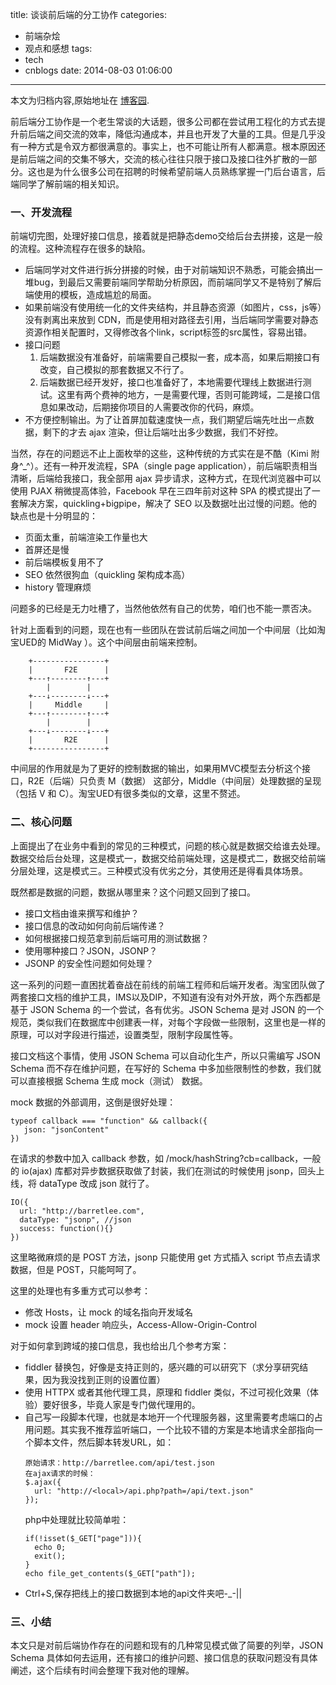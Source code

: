 title: 谈谈前后端的分工协作
categories:
  - 前端杂烩
  - 观点和感想
tags:
  - tech
  - cnblogs
date: 2014-08-03 01:06:00
---

<div class="history-article">本文为归档内容,原始地址在 <a href="http://www.cnblogs.com/hustskyking/archive/2014/08/03/interface-in-development.html" target="_blank">博客园</a>.</div>

<p>前后端分工协作是一个老生常谈的大话题，很多公司都在尝试用工程化的方式去提升前后端之间交流的效率，降低沟通成本，并且也开发了大量的工具。但是几乎没有一种方式是令双方都很满意的。事实上，也不可能让所有人都满意。根本原因还是前后端之间的交集不够大，交流的核心往往只限于接口及接口往外扩散的一部分。这也是为什么很多公司在招聘的时候希望前端人员熟练掌握一门后台语言，后端同学了解前端的相关知识。</p>
<h3>一、开发流程</h3>
<p>前端切完图，处理好接口信息，接着就是把静态demo交给后台去拼接，这是一般的流程。这种流程存在很多的缺陷。</p>
<ul>
<li>后端同学对文件进行拆分拼接的时候，由于对前端知识不熟悉，可能会搞出一堆bug，到最后又需要前端同学帮助分析原因，而前端同学又不是特别了解后端使用的模板，造成尴尬的局面。</li>
<li>如果前端没有使用统一化的文件夹结构，并且静态资源（如图片，css，js等）没有剥离出来放到 CDN，而是使用相对路径去引用，当后端同学需要对静态资源作相关配置时，又得修改各个link，script标签的src属性，容易出错。</li>
<li>接口问题<ol>
<li>后端数据没有准备好，前端需要自己模拟一套，成本高，如果后期接口有改变，自己模拟的那套数据又不行了。</li>
<li>后端数据已经开发好，接口也准备好了，本地需要代理线上数据进行测试。这里有两个费神的地方，一是需要代理，否则可能跨域，二是接口信息如果改动，后期接你项目的人需要改你的代码，麻烦。</li>
</ol></li>
<li>不方便控制输出。为了让首屏加载速度快一点，我们期望后端先吐出一点数据，剩下的才去 ajax 渲染，但让后端吐出多少数据，我们不好控。</li>
</ul>
<p>当然，存在的问题远不止上面枚举的这些，这种传统的方式实在是不酷（Kimi 附身^_^）。还有一种开发流程，SPA（single page application），前后端职责相当清晰，后端给我接口，我全部用 ajax 异步请求，这种方式，在现代浏览器中可以使用 PJAX 稍微提高体验，Facebook 早在三四年前对这种 SPA 的模式提出了一套解决方案，quickling+bigpipe，解决了 SEO 以及数据吐出过慢的问题。他的缺点也是十分明显的：</p>
<ul>
<li>页面太重，前端渲染工作量也大</li>
<li>首屏还是慢</li>
<li>前后端模板复用不了</li>
<li>SEO 依然很狗血（quickling 架构成本高）</li>
<li>history 管理麻烦</li>
</ul>
<p>问题多的已经是无力吐槽了，当然他依然有自己的优势，咱们也不能一票否决。</p>
<p>针对上面看到的问题，现在也有一些团队在尝试前后端之间加一个中间层（比如淘宝UED的 MidWay ）。这个中间层由前端来控制。</p>

```
    +----------------+
    |       F2E      |
    +---↑--------↑---+
        |        |
    +---↓--------↓---+
    |     Middle     |
    +---↑--------↑---+
        |        |
    +---↓--------↓---+
    |       R2E      |
    +----------------+

```

<p>中间层的作用就是为了更好的控制数据的输出，如果用MVC模型去分析这个接口，R2E（后端）只负责 M（数据） 这部分，Middle（中间层）处理数据的呈现（包括 V 和 C）。淘宝UED有很多类似的文章，这里不赘述。</p>
<h3>二、核心问题</h3>
<p>上面提出了在业务中看到的常见的三种模式，问题的核心就是数据交给谁去处理。数据交给后台处理，这是模式一，数据交给前端处理，这是模式二，数据交给前端分层处理，这是模式三。三种模式没有优劣之分，其使用还是得看具体场景。</p>
<p>既然都是数据的问题，数据从哪里来？这个问题又回到了接口。</p>
<ul>
<li>接口文档由谁来撰写和维护？</li>
<li>接口信息的改动如何向前后端传递？</li>
<li>如何根据接口规范拿到前后端可用的测试数据？</li>
<li>使用哪种接口？JSON，JSONP？</li>
<li>JSONP 的安全性问题如何处理？</li>
</ul>
<p>这一系列的问题一直困扰着奋战在前线的前端工程师和后端开发者。淘宝团队做了两套接口文档的维护工具，IMS以及DIP，不知道有没有对外开放，两个东西都是基于 JSON Schema 的一个尝试，各有优劣。JSON Schema 是对 JSON 的一个规范，类似我们在数据库中创建表一样，对每个字段做一些限制，这里也是一样的原理，可以对字段进行描述，设置类型，限制字段属性等。</p>
<p>接口文档这个事情，使用 JSON Schema 可以自动化生产，所以只需编写 JSON Schema 而不存在维护问题，在写好的 Schema 中多加些限制性的参数，我们就可以直接根据 Schema 生成 mock（测试） 数据。</p>
<p>mock 数据的外部调用，这倒是很好处理：</p>

```
typeof callback === "function" && callback({
   json: "jsonContent"
})

```

<p>在请求的参数中加入 callback 参数，如 /mock/hashString?cb=callback，一般的 io(ajax) 库都对异步数据获取做了封装，我们在测试的时候使用 jsonp，回头上线，将 dataType 改成 json 就行了。</p>

```
IO({
  url: "http://barretlee.com",
  dataType: "jsonp", //json
  success: function(){}
})

```

<p>这里略微麻烦的是 POST 方法，jsonp 只能使用 get 方式插入 script 节点去请求数据，但是 POST，只能呵呵了。</p>
<p>这里的处理也有多重方式可以参考：</p>
<ul>
<li>修改 Hosts，让 mock 的域名指向开发域名</li>
<li>mock 设置 header 响应头，Access-Allow-Origin-Control</li>
</ul>
<p>对于如何拿到跨域的接口信息，我也给出几个参考方案：</p>
<ul>
<li>fiddler 替换包，好像是支持正则的，感兴趣的可以研究下（求分享研究结果，因为我没找到正则的设置位置）</li>
<li>使用 HTTPX 或者其他代理工具，原理和 fiddler 类似，不过可视化效果（体验）要好很多，毕竟人家是专门做代理用的。</li>
<li>自己写一段脚本代理，也就是本地开一个代理服务器，这里需要考虑端口的占用问题。其实我不推荐监听端口，一个比较不错的方案是本地请求全部指向一个脚本文件，然后脚本转发URL，如：

```
原始请求：http://barretlee.com/api/test.json
在ajax请求的时候：
$.ajax({
  url: "http://<local>/api.php?path=/api/text.json"
});

```
</local>
<p>php中处理就比较简单啦：</p>

```
if(!isset($_GET["page"])){
  echo 0;
  exit();
}
echo file_get_contents($_GET["path"]);

```

</li>
<li>Ctrl+S,保存把线上的接口数据到本地的api文件夹吧-_-||</li>
</ul>
<h3>三、小结</h3>
<p>本文只是对前后端协作存在的问题和现有的几种常见模式做了简要的列举，JSON Schema 具体如何去运用，还有接口的维护问题、接口信息的获取问题没有具体阐述，这个后续有时间会整理下我对他的理解。</p>

